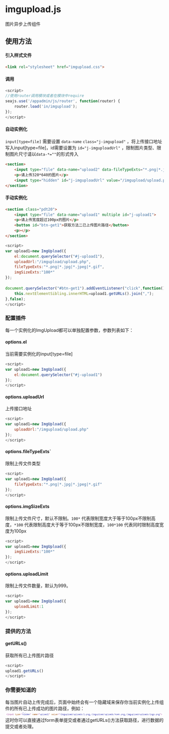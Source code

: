 # imgupload.js

图片异步上传组件


## 使用方法

#### 引入样式文件

```html
<link rel="stylesheet" href="imgupload.css">
```

#### 调用
```js
<script>
//使用router调用模块或者在模块中require
seajs.use('/appadmin/js/router', function(router) {
    router.load('in/imgupload');
});
</script>
```

#### 自动实例化

`input[type=file]` 需要设置 `data-name` `class="j-imgupload"` ，将上传接口地址写入input[type=file]，id需要设置为 `id="j-imguploadUrl"` ，限制图片类型、限制图片尺寸请以`data-*=""`的形式传入

```html
<section>
	<input type="file" data-name="upload2" data-fileTypeExts="*.png|*.jpg" data-imgSizeExts="320*640" class="j-imgupload"> 
	<p>请上传320*640的图片</p>
	<input type="hidden" id="j-imguploadUrl" value="/imgupload/upload.php"><!-- 上传接口埋点 -->
</section>
```

#### 手动实例化

```html
<section class="pdt20">
	<input type="file" data-name="upload1" multiple id="j-upload1">
	<p>请上传宽度超过100px的图片</p>
	<button id="btn-get1">获取方法二已上传图片路径</button>
	<p></p>
</section>
```

```js
<script>
var upload1=new ImgUpload({
	el:document.querySelector("#j-upload1"),
	uploadUrl:"/imgupload/upload.php",
	fileTypeExts:"*.png|*.jpg|*.jpeg|*.gif",
	imgSizeExts:"100*"
});

document.querySelector("#btn-get1").addEventListener("click",function(){
	this.nextElementSibling.innerHTML=upload1.getURLs().join(",");
},false);
</script>
```

### 配置插件

每一个实例化的ImgUpload都可以单独配置参数，参数列表如下：

#### options.el 

当前需要实例化的input[type=file]

```js
<script>
var upload1=new ImgUpload({
	el:document.querySelector("#j-upload1")
});
</script>
```

#### options.uploadUrl

上传接口地址

```js
<script>
var upload1=new ImgUpload({
	uploadUrl:"/imgupload/upload.php"
});
</script>
```

#### options.fileTypeExts`

限制上传文件类型

```js
<script>
var upload1=new ImgUpload({
	fileTypeExts:"*.png|*.jpg|*.jpeg|*.gif"
});
</script>
```

#### options.imgSizeExts

限制上传文件尺寸，默认不限制。`100*` 代表限制宽度大于等于100px不限制高度，`*100` 代表限制高度大于等于100px不限制宽度，`100*100` 代表同时限制高度宽度为100px

```js
<script>
var upload1=new ImgUpload({
	imgSizeExts:"100*"
});
</script>
```

#### options.uploadLimit

限制上传文件数量，默认为999。

```js
<script>
var upload1=new ImgUpload({
	uploadLimit:1
});
</script>
```

### 提供的方法

#### getURLs()

获取所有已上传图片路径

```js
<script>
upload1.getURLs()
</script>
```

### 你需要知道的
每当图片自动上传完成后，页面中始终会有一个隐藏域来保存你当前实例化上传组件的所有已上传成功的图片路径，例如：
<img src="exmaple1.png" alt="">
这时你可以直接通过form表单提交或者通过getURLs()方法获取路径，进行数据的提交或者处理。